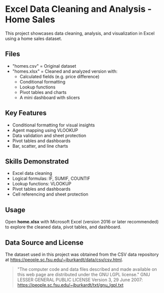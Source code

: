 # Excel Data Cleaning and Analysis - Home Sales

This project showcases data cleaning, analysis, and visualization in Excel using a home sales dataset.

## Files
- "homes.csv" = Original dataset
- "homes.xlsx" = Cleaned and analyzed version with:
    - Calculated fields (e.g. price difference)
    - Conditional formatting
    - Lookup functions
    - Pivot tables and charts
    - A mini dashboard with slicers

## Key Features
- Conditional formatting for visual insights
- Agent mapping using VLOOKUP
- Data validation and sheet protection
- Pivot tables and dashboards
- Bar, scatter, and line charts

## Skills Demonstrated
- Excel data cleaning
- Logical formulas: IF, SUMIF, COUNTIF
- Lookup functions: VLOOKUP
- Pivot tables and dashboards
- Cell referencing and sheet protection

## Usage
Open **home.xlsx** with Microsoft Excel (version 2016 or later recommended) to explore the cleaned data, pivot tables, and dashboard.

## Data Source and License
The dataset used in this project was obtained from the CSV data repository at https://people.sc.fsu.edu/~jburkardt/data/csv/csv.html.
> "The computer code and data files described and made available on this web page are distributed under the GNU LGPL license."
GNU LESSER GENERAL PUBLIC LICENSE Version 3, 29 June 2007: https://people.sc.fsu.edu/~jburkardt/txt/gnu_lgpl.txt

